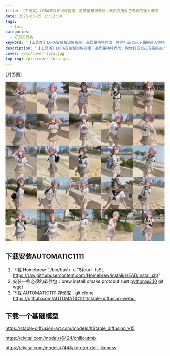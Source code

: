 ```yaml
---
title: 【工具类】LORA安装和训练指南｜高质量模特养成｜教你打造自己专属的迷人模特
date: 2023-03-25 15:13:00
tags: 
  - lora
categories: 
  - 好用工具类
keyword: "【工具类】LORA安装和训练指南｜高质量模特养成｜教你打造自己专属的迷人模特"
description: "【工具类】LORA安装和训练指南｜高质量模特养成｜教你打造自己专属的迷人模特"
cover: /pic/cover-lora.jpg
top_img: /pic/cover-lora.jpg
---
```


[封面图]

![封面图](../pic/cover-lora.jpg)

## 下载安装AUTOMATIC1111

1. 下载 Homebrew：/bin/bash -c "$(curl -fsSL <https://raw.githubusercontent.com/Homebrew/install/HEAD/install.sh>)"
2. 安装一些必须的软件包：brew install cmake protobuf rust python@3.10 git wget
3. 下载 AUTOMATIC1111 存储库：git clone <https://github.com/AUTOMATIC1111/stable-diffusion-webui>


## 下载一个基础模型

https://stable-diffusion-art.com/models/#Stable_diffusion_v15

https://civitai.com/models/6424/chilloutmix

https://civitai.com/models/7448/korean-doll-likeness